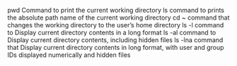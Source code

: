 pwd Command to print the current working directory
ls command to prints the absolute path name of the current working directory
cd ~ command that changes the working directory to the user’s home directory
ls -l command to Display current directory contents in a long format
ls -al command to Display current directory contents, including hidden files
ls -lna command that Display current directory contents in long format, with user and group IDs displayed numerically and hidden files
